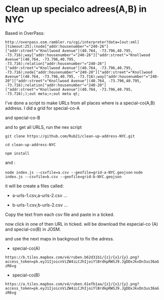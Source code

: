 # Clean up specialco adrees(A,B) in NYC

Based in OverPass:

`http://overpass.osm.rambler.ru/cgi/interpreter?data=[out:xml][timeout:25];(node["addr:housenumber"="240-26"]["addr:street"="Knollwood Avenue"](40.764, -73.796,40.795, -73.716);way["addr:housenumber"="240-26"]["addr:street"="Knollwood Avenue"](40.764, -73.796,40.795, -73.716);relation["addr:housenumber"="240-26"]["addr:street"="Knollwood Avenue"](40.764, -73.796,40.795, -73.716);node["addr:housenumber"="240-20"]["addr:street"="Knollwood Avenue"](40.764, -73.796,40.795, -73.716);way["addr:housenumber"="240-20"]["addr:street"="Knollwood Avenue"](40.764, -73.796,40.795, -73.716);relation["addr:housenumber"="240-20"]["addr:street"="Knollwood Avenue"](40.764, -73.796,40.795, -73.716););out meta;>;out meta qt;`


I've done a script to make URLs from all places where is a special-co(A,B) address.
I did a grid for  special-co-A

and special-co-B

and to get all URLS, run the nex script

`git clone https://github.com/Rub21/clean-up-address-NYC.git`

`cd clean-up-address-NYC`

`npm install`

and :

`node index.js --csvfile=a.csv --geofile=grid-a-NYC.geojson`
`node index.js --csvfile=b.csv --geofile=grid-b-NYC.geojson`

it will be create a files called:

- a-urls-1.csv,a-urls-2.csv ...


- b-urls-1.csv,b-urls-2.csv ...


Copy the text from each csv file and paste in a ticked. 


now click in one of then URL in ticked.  will be download the especial-co (A) and special-co(B) in JOSM.

and use the next maps in backgroud to fix the adress.

- special-co(A)

`https://b.tiles.mapbox.com/v4/ruben.b62d31b1/{z}/{x}/{y}.png?access_token=pk.eyJ1IjoicnViZW4iLCJhIjoiYlBrdkpRWSJ9.JgDDxJkvDn3us36aGzR6vg`

- special-co(B)

`https://a.tiles.mapbox.com/v4/ruben.61efb1aa/{z}/{x}/{y}.png?access_token=pk.eyJ1IjoicnViZW4iLCJhIjoiYlBrdkpRWSJ9.JgDDxJkvDn3us36aGzR6vg`

